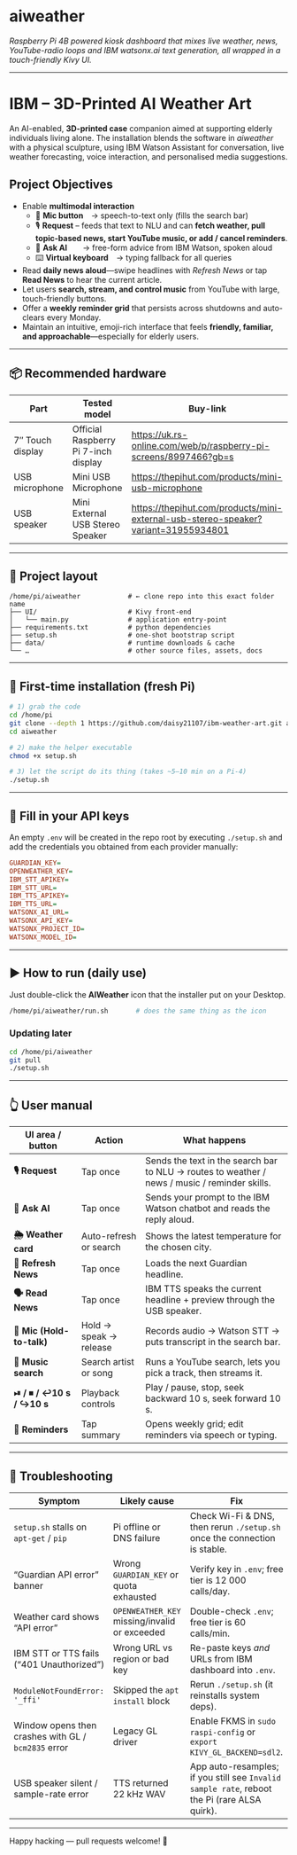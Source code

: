 
# aiweather

*Raspberry Pi 4B powered kiosk dashboard that mixes live weather, news, YouTube-radio loops and IBM watsonx.ai text generation, all wrapped in a touch-friendly Kivy UI.*

---

# IBM – 3D-Printed AI Weather Art

An AI-enabled, **3D-printed case** companion aimed at supporting elderly individuals living alone. The installation blends the software in *aiweather* with a physical sculpture, using IBM Watson Assistant for conversation, live weather forecasting, voice interaction, and personalised media suggestions.

## Project Objectives

* Enable **multimodal interaction**  
  * 🎤 **Mic button** → speech-to-text only (fills the search bar)  
  * 🎙️ **Request** – feeds that text to NLU and can **fetch weather, pull topic-based news, start YouTube music, or add / cancel reminders**.  
  * 🤖 **Ask AI**  → free-form advice from IBM Watson, spoken aloud  
  * ⌨️ **Virtual keyboard** → typing fallback for all queries  
* Read **daily news aloud**—swipe headlines with *Refresh News* or tap **Read News** to hear the current article.  
* Let users **search, stream, and control music** from YouTube with large, touch-friendly buttons.  
* Offer a **weekly reminder grid** that persists across shutdowns and auto-clears every Monday.  
* Maintain an intuitive, emoji-rich interface that feels **friendly, familiar, and approachable**—especially for elderly users.

---

## 📦 Recommended hardware

| Part | Tested model | Buy-link |
|------|--------------|----------|
| 7″ Touch display | Official Raspberry Pi 7-inch display | <https://uk.rs-online.com/web/p/raspberry-pi-screens/8997466?gb=s> |
| USB microphone | Mini USB Microphone | <https://thepihut.com/products/mini-usb-microphone> |
| USB speaker | Mini External USB Stereo Speaker | <https://thepihut.com/products/mini-external-usb-stereo-speaker?variant=31955934801> |

---

## 📂 Project layout

```text
/home/pi/aiweather            # ← clone repo into this exact folder name
├── UI/                       # Kivy front-end
│   └── main.py               # application entry-point
├── requirements.txt          # python dependencies
├── setup.sh                  # one-shot bootstrap script
├── data/                     # runtime downloads & cache
└── …                         # other source files, assets, docs
```

---

## 🚀 First-time installation (fresh Pi)

```bash
# 1) grab the code
cd /home/pi
git clone --depth 1 https://github.com/daisy21107/ibm-weather-art.git aiweather
cd aiweather

# 2) make the helper executable
chmod +x setup.sh

# 3) let the script do its thing (takes ~5–10 min on a Pi-4)
./setup.sh
```

---

## 🔑 Fill in your API keys

An empty `.env` will be created in the repo root by executing `./setup.sh` and add the credentials you obtained from each provider manually:

```ini
GUARDIAN_KEY=
OPENWEATHER_KEY=
IBM_STT_APIKEY=
IBM_STT_URL=
IBM_TTS_APIKEY=
IBM_TTS_URL=
WATSONX_AI_URL=
WATSONX_API_KEY=
WATSONX_PROJECT_ID=
WATSONX_MODEL_ID=
```

---

## ▶️ How to run (daily use)

Just double-click the **AIWeather** icon that the installer put on your Desktop.

```bash
/home/pi/aiweather/run.sh       # does the same thing as the icon
```

### Updating later

```bash
cd /home/pi/aiweather
git pull
./setup.sh
```

---

## 👆 User manual

| UI area / button | Action | What happens |
|------------------|--------|--------------|
| **🎙️ Request** | Tap once | Sends the text in the search bar to NLU → routes to weather / news / music / reminder skills. |
| **🤖 Ask AI** | Tap once | Sends your prompt to the IBM Watson chatbot and reads the reply aloud. |
| **🌦️ Weather card** | Auto-refresh or search | Shows the latest temperature for the chosen city. |
| **📰 Refresh News** | Tap once | Loads the next Guardian headline. |
| **🗣️ Read News** | Tap once | IBM TTS speaks the current headline + preview through the USB speaker. |
| **🎤 Mic (Hold-to-talk)** | Hold → speak → release | Records audio → Watson STT → puts transcript in the search bar. |
| **🎵 Music search** | Search artist or song | Runs a YouTube search, lets you pick a track, then streams it. |
| **⏯ / ⏹ / ↩10 s / ↪10 s** | Playback controls | Play / pause, stop, seek backward 10 s, seek forward 10 s. |
| **🔔 Reminders** | Tap summary | Opens weekly grid; edit reminders via speech or typing. |


---

## 🤕 Troubleshooting

| Symptom | Likely cause | Fix |
|---------|--------------|-----|
| `setup.sh` stalls on `apt-get` / `pip` | Pi offline or DNS failure | Check Wi-Fi & DNS, then rerun `./setup.sh` once the connection is stable. |
| “Guardian API error” banner | Wrong `GUARDIAN_KEY` or quota exhausted | Verify key in `.env`; free tier is 12 000 calls/day. |
| Weather card shows “API error” | `OPENWEATHER_KEY` missing/invalid or exceeded | Double-check `.env`; free tier is 60 calls/min. |
| IBM STT or TTS fails (“401 Unauthorized”) | Wrong URL vs region or bad key | Re-paste keys *and* URLs from IBM dashboard into `.env`. |
| `ModuleNotFoundError: '_ffi'` | Skipped the `apt install` block | Rerun `./setup.sh` (it reinstalls system deps). |
| Window opens then crashes with GL / `bcm2835` error | Legacy GL driver | Enable FKMS in `sudo raspi-config` or `export KIVY_GL_BACKEND=sdl2`. |
| USB speaker silent / sample-rate error | TTS returned 22 kHz WAV | App auto-resamples; if you still see `Invalid sample rate`, reboot the Pi (rare ALSA quirk). |

---

Happy hacking — pull requests welcome! 🚀
